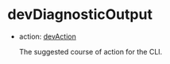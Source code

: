 # devDiagnosticOutput
- action: [devAction](../shapes/devAction.md)

  The suggested course of action for the CLI.

